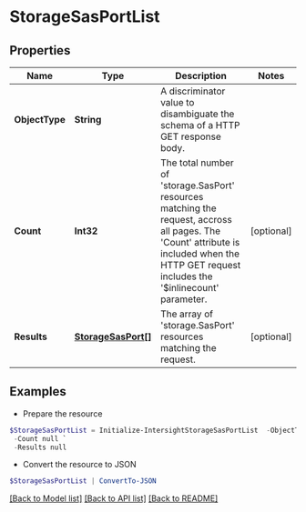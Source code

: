 # StorageSasPortList
## Properties

Name | Type | Description | Notes
------------ | ------------- | ------------- | -------------
**ObjectType** | **String** | A discriminator value to disambiguate the schema of a HTTP GET response body. | 
**Count** | **Int32** | The total number of &#39;storage.SasPort&#39; resources matching the request, accross all pages. The &#39;Count&#39; attribute is included when the HTTP GET request includes the &#39;$inlinecount&#39; parameter. | [optional] 
**Results** | [**StorageSasPort[]**](StorageSasPort.md) | The array of &#39;storage.SasPort&#39; resources matching the request. | [optional] 

## Examples

- Prepare the resource
```powershell
$StorageSasPortList = Initialize-IntersightStorageSasPortList  -ObjectType null `
 -Count null `
 -Results null
```

- Convert the resource to JSON
```powershell
$StorageSasPortList | ConvertTo-JSON
```

[[Back to Model list]](../README.md#documentation-for-models) [[Back to API list]](../README.md#documentation-for-api-endpoints) [[Back to README]](../README.md)

